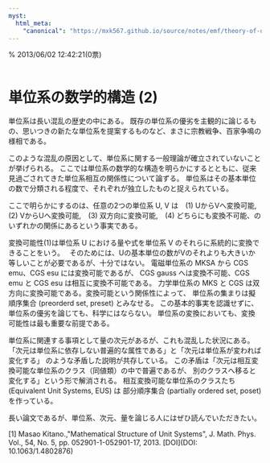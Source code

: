 ```yaml
---
myst:
  html_meta:
    "canonical": "https://mxk567.github.io/source/notes/emf/theory-of-unit-systems-2.html"
---
```


% 2013/06/02 12:42:21(0票)
```{tags} ノート, 電磁気学, 単位系
```

# 単位系の数学的構造 (2)

単位系は長い混乱の歴史の中にある。
既存の単位系の優劣を主観的に論じるもの、思いつきの新たな単位系を提案するものなど、まさに宗教戦争、百家争鳴の様相である。

このような混乱の原因として、単位系に関する一般理論が確立されていないことが挙げられる。
ここでは単位系の数学的な構造を明らかにするとともに、従来見過ごされてきた単位系相互の関係性について論ずる。
単位系はその基本単位の数で分類される程度で、それぞれが独立したものと捉えられている。

ここで明らかにするのは、任意の2つの単位系 U, V は　(1) UからVへ変換可能,　(2) VからUへ変換可能,　(3) 双方向に変換可能,　(4) どちらにも変換不可能、のいずれかの関係にあるという事実である。

変換可能性(1)は単位系 U における量や式を単位系 V のそれらに系統的に変換できることをいう。　
そのためには、Uの基本単位の数がVのそれよりも大きいか等しいことが必要であるが、十分ではない。
電磁単位系の MKSA から CGS emu、CGS esu には変換可能であるが、
CGS gauss へは変換不可能、CGS emu と CGS esu は相互に変換不可能である。
力学単位系の MKS と CGS は双方向に変換可能である。変換可能という関係性によって、
単位系の集まりは擬順序集合 (preorderd set, preset) とみなせる。
この基本的事実を認識せずに、単位系の優劣を論じても、科学にはならない。
単位系の変換においても、変換可能性は最も重要な前提である。

単位系に関連する事項として量の次元があるが、これも混乱した状況にある。
「次元は単位系に依存しない普遍的な属性である」と「次元は単位系が変われば変化する」
のような矛盾した説明が共存している。
この矛盾は「次元は相互変換可能な単位系のクラス（同値類）の中で普遍であるが、
別のクラスへ移ると変化する」という形で解消される。
相互変換可能な単位系のクラスたち(Equivalent Unit Systems, EUS) は
部分順序集合 (partially ordered set, poset) を作っている。

長い論文であるが、単位系、次元、量を論じる人にはぜひ読んでいただきたい。

[1] Masao Kitano.,"Mathematical Structure of Unit Systems",
J. Math. Phys. Vol., 54, No. 5, pp. 052901-1-052901-17, 2013. 
[DOI](DOI: 10.1063/1.4802876)
